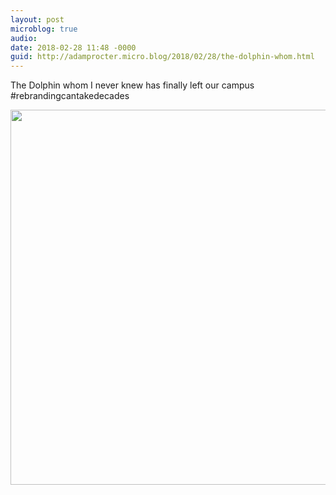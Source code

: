 ```yaml
---
layout: post
microblog: true
audio: 
date: 2018-02-28 11:48 -0000
guid: http://adamprocter.micro.blog/2018/02/28/the-dolphin-whom.html
---
```

The Dolphin whom I never knew has finally left our campus #rebrandingcantakedecades

<img src="http://discursive.adamprocter.co.uk/uploads/2018/9259e793b4.jpg" width="600" height="600" />
